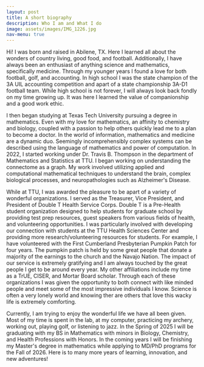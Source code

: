```yaml
---
layout: post
title: A short biography
description: Who I am and What I do
image: assets/images/IMG_1226.jpg
nav-menu: true
---
```


Hi! I was born and raised in Abilene, TX. Here I learned all about the wonders of country living, good food, and football. Additionally, I have always been an enthusiast of anything science and mathematics, specifically medicine. Through my younger years I found a love for both football, golf, and accounting. In high school I was the state champion of the 3A UIL accounting competition and apart of a state championship 3A-D1 football team. While high school is not forever, I will always look back fondly on my time growing up. It was here I learned the value of companionship and a good work ethic.

I then began studying at Texas Tech University pursuing a degree in mathematics. Even with my love for mathematics, an affinity to chemistry and biology, coupled with a passion to help others quickly lead me to a plan to become a doctor. In the world of information, mathematics and medicine are a dynamic duo. Seemingly incomprehensibly complex systems can be described using the language of mathematics and power of computation. In 2022, I started working under Dr. Travis B. Thompson in the department of Mathematics and Statistics at TTU. I began working on understanding the connectome as a graph. My work involved utilizing applied and computational mathematical techniques to understand the brain, complex biological processes, and neuropathologies such as Alzheimer's Disease. 

While at TTU, I was awarded the pleasure to be apart of a variety of wonderful organizations. I served as the Treasurer, Vice President, and President of Double T Health Service Corps. Double T is a Pre-Health student organization designed to help students for graduate school by providing test prep resources, guest speakers from various fields of health, and volunteering opportunities. I was particularly involved with developing our connection with students at the TTU Health Sciences Center and providing more research/volunteering resources for students. For example, I have volunteered with the First Cumberland Presbyterian Pumpkin Patch for four years. The pumpkin patch is held by some great people that donate a majority of the earnings to the church and the Navajo Nation. The impact of our service is extremely gratifying and I am always touched by the great people I get to be around every year. My other affiliations include my time as a TrUE, CISER, and Mortar Board scholar. Through each of these organizations I was given the opportunity to both connect with like minded people and meet some of the most impressive individuals I know. Science is often a very lonely world and knowing ther are others that love this wacky life is extremely comforting. 

Currently, I am trying to enjoy the wonderful life we have all been given. Most of my time is spent in the lab, at my computer, practicing my archery, working out, playing golf, or listening to jazz. In the Spring of 2025 I will be graduating with my BS in Mathematics with minors in Biology, Chemistry, and Health Professions with Honors. In the coming years I will be finishing my Master's degree in mathematics while applying to MD/PhD programs for the Fall of 2026. Here is to many more years of learning, innovation, and new adventures!
